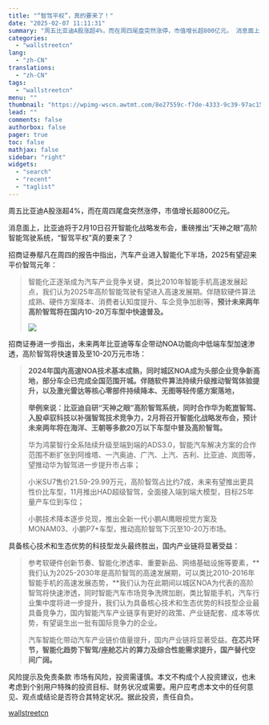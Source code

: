 ```yaml
---
title: "“智驾平权”，真的要来了！"
date: "2025-02-07 11:11:31"
summary: "周五比亚迪A股涨超4%，而在周四尾盘突然涨停，市值增长超800亿元。 消息面上，比亚迪将于2月10日..."
categories:
  - "wallstreetcn"
lang:
  - "zh-CN"
translations:
  - "zh-CN"
tags:
  - "wallstreetcn"
menu: ""
thumbnail: "https://wpimg-wscn.awtmt.com/8e27559c-f7de-4333-9c39-97ac151984bd.png"
lead: ""
comments: false
authorbox: false
pager: true
toc: false
mathjax: false
sidebar: "right"
widgets:
  - "search"
  - "recent"
  - "taglist"
---
```


周五比亚迪A股涨超4%，而在周四尾盘突然涨停，市值增长超800亿元。

消息面上，比亚迪将于2月10日召开智能化战略发布会，重磅推出“天神之眼”高阶智能驾驶系统，“智驾平权”真的要来了？

招商证券鄢凡在周四的报告中指出，汽车产业进入智能化下半场，2025有望迎来平价智驾元年：

> 智能化正逐渐成为汽车产业竞争关键，类比2010年智能手机高速发展起点，我们认为2025年高阶智能驾驶有望进入高速发展期。伴随软硬件算法成熟、硬件方案降本、消费者认知度提升、车企竞争加剧等，**预计未来两年高阶智驾将在国内10-20万车型中快速普及。**
> 
> ![](https://wpimg-wscn.awtmt.com/7fef1e73-899e-4d04-bf54-826b174cd066.png)

招商证券进一步指出，未来两年比亚迪等车企带动NOA功能向中低端车型加速渗透，高阶智驾将快速普及至10-20万元市场：

> **2024年国内高速NOA技术基本成熟，同时城区NOA成为头部企业竞争新高地，部分车企已完成全国范围开城。伴随软件算法持续升级推动智驾体验提升，以及激光雷达等核心零部件持续降本、无图等轻传感方案落地，**
> 
> **举例来说：比亚迪自研“天神之眼”高阶智驾系统，同时合作华为乾崑智驾、入股卓驭科技以补强智驾技术竞争力，2月将召开智能化战略发布会，预计未来两年将在海洋、王朝等多款20万以下车型中普及高阶智驾。**
> 
> 华为鸿蒙智行全系陆续升级至端到端的ADS3.0，智能汽车解决方案的合作范围不断扩张到阿维塔、一汽奥迪、广汽、上汽、吉利、比亚迪、岚图等，望推动华为智驾进一步提升市占率；
> 
> 小米SU7售价21.59-29.99万元，高阶智驾占比约7成，未来有望推出更具性价比车型，11月推出HAD超级智驾，全面接入端到端大模型，目标25年量产车位到车位；
> 
> 小鹏技术降本逐步兑现，推出全新一代小鹏AI鹰眼视觉方案及MONAM03、小鹏P7+车型，推动高阶智驾下沉至10-20万市场。

具备核心技术和生态优势的科技型龙头最终胜出，国内产业链将显著受益：

> 参考软硬件创新节奏、智能化渗透率、重要新品、网络基础设施等要素，**我们认为2025-2030年是高阶智驾的高速发展期，可以类比2010-2016年智能手机的高速发展态势，**我们认为在此期间以城区NOA为代表的高阶智驾将快速渗透，同时智能汽车市场竞争洗牌加剧，类比智能手机，汽车行业集中度将进一步提升，我们认为具备核心技术和生态优势的科技型企业最具备竞争力，国内智能汽车产业链享有更好的政策、产业链配套、成本等优势，有望诞生出一批有国际竞争力的企业。
> 
> 汽车智能化带动汽车产业链价值量提升，国内产业链将显著受益。**在芯片环节，智能化趋势下智驾/座舱芯片的算力及综合性能需求提升，国产替代空间广阔。**

风险提示及免责条款
市场有风险，投资需谨慎。本文不构成个人投资建议，也未考虑到个别用户特殊的投资目标、财务状况或需要。用户应考虑本文中的任何意见、观点或结论是否符合其特定状况。据此投资，责任自负。

[wallstreetcn](https://wallstreetcn.com/articles/3740550)
